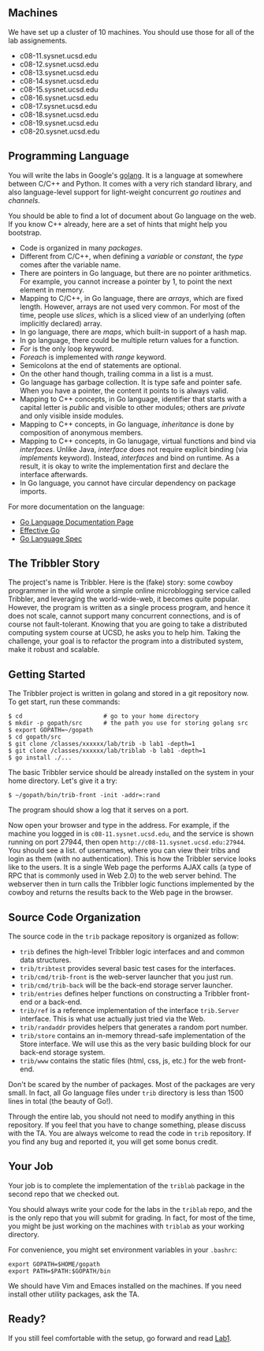 
## Machines

We have set up a cluster of 10 machines. You should use those for
all of the lab assignements.

- c08-11.sysnet.ucsd.edu
- c08-12.sysnet.ucsd.edu
- c08-13.sysnet.ucsd.edu
- c08-14.sysnet.ucsd.edu
- c08-15.sysnet.ucsd.edu
- c08-16.sysnet.ucsd.edu
- c08-17.sysnet.ucsd.edu
- c08-18.sysnet.ucsd.edu
- c08-19.sysnet.ucsd.edu
- c08-20.sysnet.ucsd.edu

## Programming Language

You will write the labs in Google's [golang](http://golang.org).
It is a language at somewhere between C/C++ and Python. It comes
with a very rich standard library, and also language-level support
for light-weight concurrent *go routines* and *channels*.

You should be able to find a lot of document about Go language
on the web. If you know C++ already, here are a set of hints that
might help you bootstrap.

- Code is organized in many *packages*.
- Different from C/C++, when defining a *variable* or *constant*,
  the *type* comes after the variable name.
- There are pointers in Go language, but there are no pointer
  arithmetics. For example, you cannot increase a pointer by 1,
  to point the next element in memory.
- Mapping to C/C++, in Go language, there are *arrays*, which
  are fixed length. However, arrays are not used very common.
  For most of the time, people use *slices*, which is a
  sliced view of an underlying (often implicitly declared) array.
- In go language, there are *maps*, which built-in support
  of a hash map.
- In go language, there could be multiple return values for a
  function.
- *For* is the only loop keyword.
- *Foreach* is implemented with *range* keyword.
- Semicolons at the end of statements are optional.
- On the other hand though, trailing comma in a list is a must.
- Go language has garbage collection. It is type safe and
  pointer safe. When you have a pointer, the content it points
  to is always valid.
- Mapping to C++ concepts, in Go language,
  identifier that starts with a capital letter is *public* and
  visible to other modules; others are *private* and only visible
  inside modules.
- Mapping to C++ concepts, in Go language,
  *inheritance* is done by composition of anonymous members.
- Mapping to C++ concepts, in Go lanugage,
  virtual functions and bind via *interfaces*. Unlike Java,
  *interface* does not require explicit binding
  (via *implements* keyword). Instead, *interfaces* and bind
  on runtime. As a result, it is okay to write the implementation
  first and declare the interface afterwards.
- In Go language, you cannot have circular dependency on package
  imports.

For more documentation on the language:

- [Go Language Documentation Page](http://golang.org/doc/)
- [Effective Go](http://golang.org/doc/effective_go.html)
- [Go Language Spec](http://golang.org/ref/spec)

## The Tribbler Story

The project's name is Tribbler. Here is the (fake) story: some cowboy
programmer in the wild wrote a simple online microblogging service
called Tribbler, and leveraging the world-wide-web,
it becomes quite popular. However, the program is written as a single
process program, and hence it does not scale,
cannot support many concurrent connections, and is of course
not fault-tolerant. Knowing that you are
going to take a distributed computing system course at UCSD, he
asks you to help him. Taking the challenge, your goal is to refactor
the program into a distributed system, make it robust and scalable.

## Getting Started

The Tribbler project is written in golang and stored in a git
repository now. To get start, run these commands:

```
$ cd                       # go to your home directory
$ mkdir -p gopath/src      # the path you use for storing golang src
$ export GOPATH=~/gopath
$ cd gopath/src
$ git clone /classes/xxxxxx/lab/trib -b lab1 -depth=1
$ git clone /classes/xxxxxx/lab/triblab -b lab1 -depth=1
$ go install ./...
```

The basic Tribbler service should be already installed on
the system in your home directory. Let's give it a try:

```
$ ~/gopath/bin/trib-front -init -addr=:rand
```

The program should show a log that it serves on a port.

Now open your browser and type in the address. For example,
if the machine you logged in is `c08-11.sysnet.ucsd.edu`,
and the service is shown running on port 27944,
then open `http://c08-11.sysnet.ucsd.edu:27944`.
You should see a list.
of usernames, where you can view their tribs and login as
them (with no authentication). This is how the Tribbler
service looks like to the users. It is a single Web page
the performs AJAX calls
(a type of RPC that is commonly used in Web 2.0) to the
web server behind. The webserver then in turn calls the
Tribbler logic functions implemented by the cowboy and
returns the results back to the Web page in the browser.

## Source Code Organization

The source code in the `trib` package repository is organized as follow:

- `trib` defines the high-level Tribbler logic interfaces and
  and common data structures.
- `trib/tribtest` provides several basic test cases for the
  interfaces.
- `trib/cmd/trib-front` is the web-server launcher that you just run.
- `trib/cmd/trib-back` will be the back-end storage server
launcher.
- `trib/entries` defines helper functions on constructing a
  Tribbler front-end or a back-end.
- `trib/ref` is a reference implementation of the interface
  `trib.Server`
  interface. This is what use actually just tried via the Web.
- `trib/randaddr` provides helpers that generates a random port
  number.
- `trib/store` contains an in-memory thread-safe
  implementation of the Store interface. We will use this
  as the very basic building block for our back-end storage system.
- `trib/www` contains the static files (html, css, js, etc.) for
  the web front-end.


Don't be scared by the number of packages. Most of the packages
are very small. In fact, all Go language files under `trib`
directory is less than 1500 lines in total (the beauty of Go!).

Through the entire lab, you should not need to modify anything
in this repository. If you feel that you have to change something,
please discuss with the TA. You are always welcome to read the code
in `trib` repository. If you find any bug and reported it,
you will get some bonus credit.

## Your Job

Your job is to complete the implementation of the `triblab` package
in the second repo that we checked out.

You should always write your code for the labs in the `triblab` repo,
and the is the only repo that you will submit for grading.
In fact, for most of the time, you might be just working on the machines
with `triblab` as your working directory.

For convenience, you might set environment variables in your `.bashrc`:

```
export GOPATH=$HOME/gopath
export PATH=$PATH:$GOPATH/bin
```

We should have Vim and Emaces installed on the machines. If you need
install other utility packages, ask the TA.

## Ready?

If you still feel comfortable with the setup,
go forward and read [Lab1](./lab1.html).
